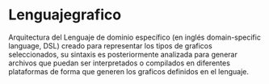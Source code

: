 # Lenguajegrafico

Arquitectura del Lenguaje de dominio específico (en inglés domain-specific language, DSL) creado para representar los tipos de graficos seleccionados, su sintaxis es posteriormente analizada para generar archivos que puedan ser interpretados o compilados en diferentes plataformas de forma que generen los graficos definidos en el lenguaje.

